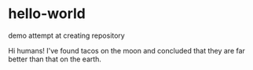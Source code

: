 # hello-world
demo attempt at creating repository

Hi humans!
I've found tacos on the moon and concluded that they are far better than that on the earth.
